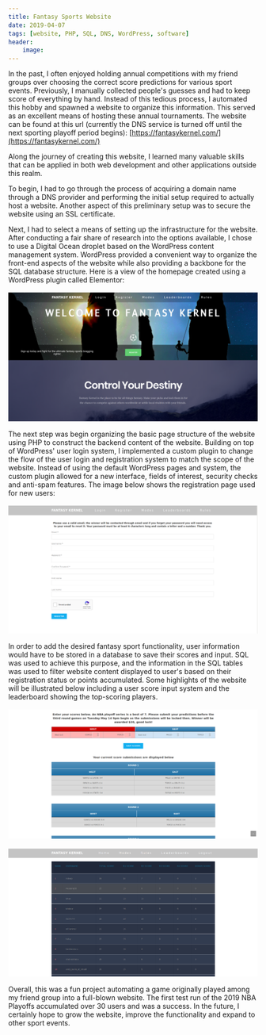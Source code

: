```yaml
---
title: Fantasy Sports Website
date: 2019-04-07
tags: [website, PHP, SQL, DNS, WordPress, software]
header:
    image:
---
```


In the past, I often enjoyed holding annual competitions with my friend groups over choosing the correct score predictions for various sport events. Previously, I manually collected people's guesses and had to keep score of everything by hand. Instead of this tedious process, I automated this hobby and spawned a website to organize this information. This served as an excellent means of hosting these annual tournaments. The website can be found at this url (currently the DNS service is turned off until the next sporting playoff period begins): [https://fantasykernel.com/](https://fantasykernel.com/)

Along the journey of creating this website, I learned many valuable skills that can be applied in both web development and other applications outside this realm. 

To begin, I had to go through the process of acquiring a domain name through a DNS provider and performing the initial setup required to actually host a website. Another aspect of this preliminary setup was to secure the website using an SSL certificate. 

Next, I had to select a means of setting up the infrastructure for the website. After conducting a fair share of research into the options available, I chose to use a Digital Ocean droplet based on the WordPress content management system. WordPress provided a convenient way to organize the front-end aspects of the website while also providing a backbone for the SQL database structure. Here is a view of the homepage created using a WordPress plugin called Elementor: 
<br /><br />
![Fantasky Kernel Home](/images/fantasy-kernel-home.png)

The next step was begin organizing the basic page structure of the website using PHP to construct the backend content of the website. Building on top of WordPress' user login system, I implemented a custom plugin to change the flow of the user login and registration system to match the scope of the website. Instead of using the default WordPress pages and system, the custom plugin allowed for a new interface, fields of interest, security checks and anti-spam features. The image below shows the registration page used for new users:
<br /><br />
![Fantasky Kernel Register](/images/fantasy-kernel-register.png)

In order to add the desired fantasy sport functionality, user information would have to be stored in a database to save their scores and input. SQL was used to achieve this purpose, and the information in the SQL tables was used to filter website content displayed to user's based on their registration status or points accumulated. Some highlights of the website will be illustrated below including a user score input system and the leaderboard showing the top-scoring players. 
<br /><br />
![Fantasky Kernel Score Input](/images/fantasy-kernel-submit-scores.png)
<br /><br />
![Fantasky Kernel Leaderboard](/images/fantasy-kernel-leaderboards.png)

Overall, this was a fun project automating a game originally played among my friend group into a full-blown website. The first test run of the 2019 NBA Playoffs accumulated over 30 users and was a success. In the future, I certainly hope to grow the website, improve the functionality and expand to other sport events. 








